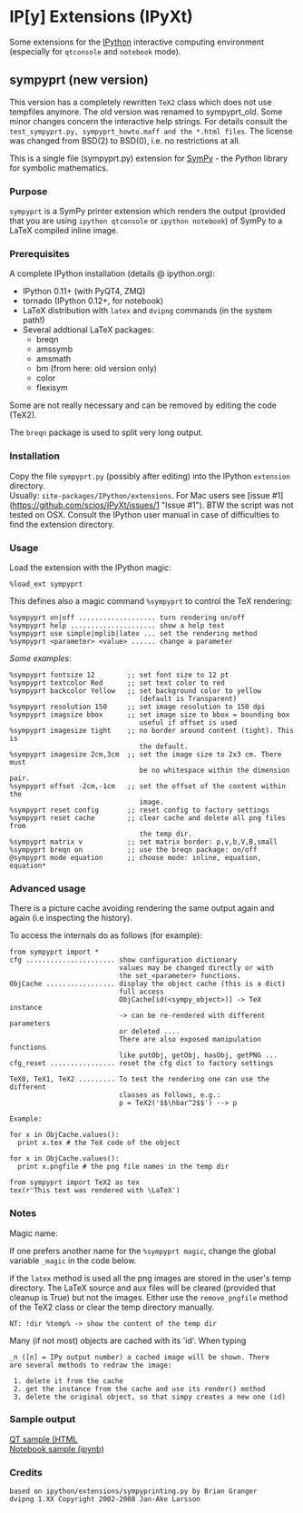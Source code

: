 IP[y] Extensions (IPyXt)
========================
Some extensions for the [IPython](http://ipython.org/ "IPython") interactive
computing environment (especially for `qtconsole` and  `notebook` mode).


## sympyprt (new version)

This version has a completely rewritten `TeX2` class which does not use
tempfiles anymore. The old version was renamed to sympyprt_old. Some
minor changes concern the interactive help strings. For details consult
the `test_sympyprt.py, sympyprt_howto.maff and the *.html files`.
The license was changed from BSD(2) to BSD(0), i.e. no restrictions at all. 


This is a single file (sympyprt.py) extension for 
[SymPy](http://sympy.org/en/index.html "SymPy") - the *Python* library for
symbolic mathematics. 

### Purpose
`sympyprt` is a SymPy printer extension which renders the output (provided
that you are using `ipython qtconsole` or `ipython notebook`) of SymPy to
a LaTeX compiled inline image.

### Prerequisites
A complete IPython installation (details @ ipython.org):

* IPython 0.11+ (with PyQT4, ZMQ)
* tornado (IPython 0.12+, for notebook)
* LaTeX distribution with `latex` and `dvipng` commands (in the system path!)
* Several addtional LaTeX packages: 
  * breqn
  * amssymb
  * amsmath
  * bm (from here: old version only)  
  * color
  * flexisym

Some are not really necessary and can be removed by editing the code (TeX2).

The `breqn` package is used to split very long output.

### Installation
Copy the file `sympyprt.py` (possibly after editing) into the IPython 
`extension` directory.  
Usually: `site-packages/IPython/extensions`.
For Mac users see [issue #1] (https://github.com/scios/IPyXt/issues/1 "Issue #1"). BTW the script
was not tested on OSX. Consult the IPython user manual in case of difficulties to find the extension
directory.

### Usage
Load the extension with the IPython magic:

    %load_ext sympyprt
    
This defines also a magic command `%sympyprt` to control the TeX rendering: 

    %sympyprt on|off ................... turn rendering on/off
    %sympyprt help ..................... show a help text
    %sympyprt use simple|mplib|latex ... set the rendering method
    %sympyprt <parameter> <value> ...... change a parameter


*Some examples*:
    
    %sympyprt fontsize 12        ;; set font size to 12 pt
    %sympyprt textcolor Red      ;; set text color to red
    %sympyprt backcolor Yellow   ;; set background color to yellow
                                    (default is Transparent)
    %sympyprt resolution 150     ;; set image resolution to 150 dpi
    %sympyprt imagsize bbox      ;; set image size to bbox = bounding box
                                    useful if offset is used
    %sympyprt imagesize tight    ;; no border around content (tight). This is
                                    the default.
    %sympyprt imagesize 2cm,3cm  ;; set the image size to 2x3 cm. There must
                                    be no whitespace within the dimension pair.
    %sympyprt offset -2cm,-1cm   ;; set the offset of the content within the
                                    image.
    %sympyprt reset config       ;; reset config to factory settings
    %sympyprt reset cache        ;; clear cache and delete all png files from
                                    the temp dir.
    %sympyprt matrix v           ;; set matrix border: p,v,b,V,B,small
    %sympyprt breqn on           ;; use the breqn package: on/off
    @sympyprt mode equation      ;; choose mode: inline, equation, equation*   


### Advanced usage
There is a picture cache avoiding rendering the same output again and again 
(i.e inspecting the history).

To access the internals do as follows (for example):

    from sympyprt import *
    cfg ...................... show configuration dictionary
                               values may be changed directly or with
                               the set_<parameter> functions.
    ObjCache ................. display the object cache (this is a dict)
                               full access
                               ObjCache[id(<sympy_object>)] -> TeX instance
                               -> can be re-rendered with different parameters
                               or deleted ....
                               There are also exposed manipulation functions
                               like putObj, getObj, hasObj, getPNG ...
    cfg_reset ................ reset the cfg dict to factory settings

    TeX0, TeX1, TeX2 ......... To test the rendering one can use the different
                               classes as follows, e.g.:
                               p = TeX2('$$\hbar^2$$') --> p

    Example:

    for x in ObjCache.values():
      print x.tex # the TeX code of the object

    for x in ObjCache.values():
      print x.pngfile # the png file names in the temp dir

    from sympyprt import TeX2 as tex
    tex(r'This text was rendered with \LaTeX')


### Notes
Magic name:

If one prefers another name for the `%sympyprt magic`, change the global
variable `_magic` in the code below.

if the `latex` method is used all the png images are stored in the
user's temp directory. The LaTeX source and aux files will be cleared
(provided that cleanup is True) but not the images. Either use the 
`remove_pngfile` method of the TeX2 class or clear the temp directory manually.

    NT: !dir %temp% -> show the content of the temp dir
    
Many (if not most) objects are cached with its 'id'. When typing

    _n ([n] = IPy output number) a cached image will be shown. There
    are several methods to redraw the image:
    
     1. delete it from the cache
     2. get the instance from the cache and use its render() method
     3. delete the original object, so that simpy creates a new one (id)


### Sample output
[QT sample (HTML](http://edu.scios.ch/sympy/qt_sample_sympy.html)  
[Notebook sample (ipynb)](http://edu.scios.ch/sympy/nb_sample_sympy.ipynb) 


### Credits
    based on ipython/extensions/sympyprinting.py by Brian Granger  
    dvipng 1.XX Copyright 2002-2008 Jan-Ake Larsson

